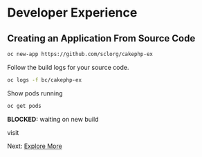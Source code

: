 # Developer Experience

## Creating an Application From Source Code

```sh
oc new-app https://github.com/sclorg/cakephp-ex
```

Follow the build logs for your source code.

```sh
oc logs -f bc/cakephp-ex
```

Show pods running

```sh
oc get pods
```

**BLOCKED:** waiting on new build

visit

Next: [Explore More](../03-explore.md)